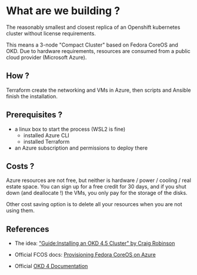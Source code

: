 # What are we building ?

The reasonably smallest and closest replica of an Openshift kubernetes
cluster without license requirements.

This means a 3-node "Compact Cluster" based on Fedora CoreOS and OKD.
Due to hardware requirements, resources are consumed from a public cloud
provider (Microsoft Azure).

## How ?

Terraform create the networking and VMs in Azure, then scripts and Ansible
finish the installation.

## Prerequisites ?

- a linux box to start the process (WSL2 is fine)
  - installed Azure CLI
  - installed Terraform
- an Azure subscription and permissions to deploy there

## Costs ?

Azure resources are not free, but neither is hardware / power / cooling / real estate space.
You can sign up for a free credit for 30 days, and if you shut down (and deallocate !) the VMs,
you only pay for the storage of the disks.

Other cost saving option is to delete all your resources when you are not using them.

## References

- The idea:
["Guide:Installing an OKD 4.5 Cluster" by Craig Robinson](<https://itnext.io/guide-installing-an-okd-4-5-cluster-508a2631cbee>)

- Official FCOS docs:
[Provisioning Fedora CoreOS on Azure](<https://docs.fedoraproject.org/en-US/fedora-coreos/provisioning-azure/>)

- Official [OKD 4 Documentation](<https://docs.okd.io/latest/welcome/index.html>)
